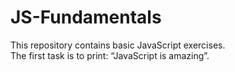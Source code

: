 # JS-Fundamentals

This repository contains basic JavaScript exercises.  
The first task is to print: “JavaScript is amazing”.

